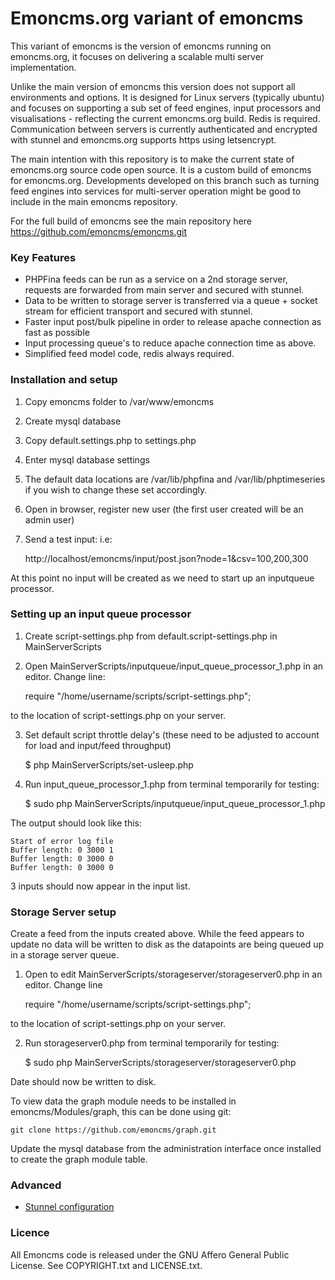 # Emoncms.org variant of emoncms

This variant of emoncms is the version of emoncms running on emoncms.org, it focuses on delivering a scalable multi server implementation.

Unlike the main version of emoncms this version does not support all environments and options. It is designed for Linux servers (typically ubuntu) and focuses on supporting a sub set of feed engines, input processors and visualisations - reflecting the current emoncms.org build. Redis is required. Communication between servers is currently authenticated and encrypted with stunnel and emoncms.org supports https using letsencrypt.

The main intention with this repository is to make the current state of emoncms.org source code open source. It is a custom build of emoncms for emoncms.org. Developments developed on this branch such as turning feed engines into services for multi-server operation might be good to include in the main emoncms repository.

For the full build of emoncms see the main repository here https://github.com/emoncms/emoncms.git

### Key Features

- PHPFina feeds can be run as a service on a 2nd storage server, requests are forwarded from main server and secured with stunnel.
- Data to be written to storage server is transferred via a queue + socket stream for efficient transport and secured with stunnel.
- Faster input post/bulk pipeline in order to release apache connection as fast as possible
- Input processing queue's to reduce apache connection time as above.
- Simplified feed model code, redis always required.

### Installation and setup

1) Copy emoncms folder to /var/www/emoncms

2) Create mysql database

3) Copy default.settings.php to settings.php

4) Enter mysql database settings

5) The default data locations are /var/lib/phpfina and /var/lib/phptimeseries if you wish to change these set accordingly.

6) Open in browser, register new user (the first user created will be an admin user)

7) Send a test input: i.e:

    http://localhost/emoncms/input/post.json?node=1&csv=100,200,300
    
At this point no input will be created as we need to start up an inputqueue processor.

### Setting up an input queue processor

1) Create script-settings.php from default.script-settings.php in MainServerScripts

2) Open MainServerScripts/inputqueue/input_queue_processor_1.php in an editor. Change line:

    require "/home/username/scripts/script-settings.php";
    
to the location of script-settings.php on your server.

3) Set default script throttle delay's (these need to be adjusted to account for load and input/feed throughput)

    $ php MainServerScripts/set-usleep.php

3) Run input_queue_processor_1.php from terminal temporarily for testing:

    $ sudo php MainServerScripts/inputqueue/input_queue_processor_1.php

The output should look like this:

    Start of error log file
    Buffer length: 0 3000 1
    Buffer length: 0 3000 0
    Buffer length: 0 3000 0
    
3 inputs should now appear in the input list. 

### Storage Server setup

Create a feed from the inputs created above. While the feed appears to update no data will be written to disk as the datapoints are being queued up in a storage server queue.

1. Open to edit MainServerScripts/storageserver/storageserver0.php in an editor. Change line

    require "/home/username/scripts/script-settings.php";
    
to the location of script-settings.php on your server.

2) Run storageserver0.php from terminal temporarily for testing:

    $ sudo php MainServerScripts/storageserver/storageserver0.php
    
Date should now be written to disk.

To view data the graph module needs to be installed in emoncms/Modules/graph, this can be done using git:

    git clone https://github.com/emoncms/graph.git
    
Update the mysql database from the administration interface once installed to create the graph module table.

### Advanced

- [Stunnel configuration](stunnel.md)

### Licence

All Emoncms code is released under the GNU Affero General Public License. See COPYRIGHT.txt and LICENSE.txt.
